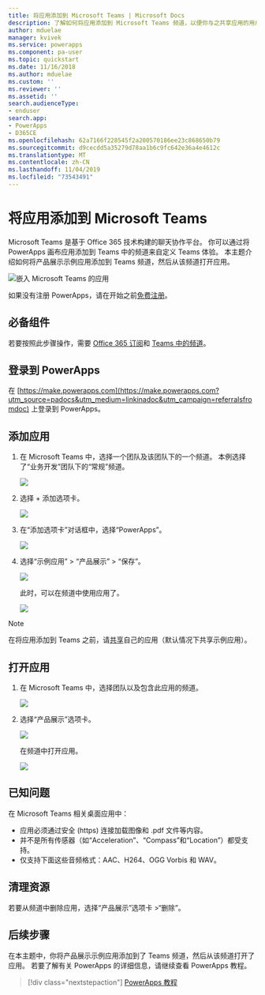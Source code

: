 ```yaml
---
title: 将应用添加到 Microsoft Teams | Microsoft Docs
description: 了解如何将应用添加到 Microsoft Teams 频道，以便你与之共享应用的用户可以在此频道中打开该应用。
author: mduelae
manager: kvivek
ms.service: powerapps
ms.component: pa-user
ms.topic: quickstart
ms.date: 11/16/2018
ms.author: mduelae
ms.custom: ''
ms.reviewer: ''
ms.assetid: ''
search.audienceType:
- enduser
search.app:
- PowerApps
- D365CE
ms.openlocfilehash: 62a7166f228545f2a200570186ee23c868650b79
ms.sourcegitcommit: d9cecdd5a35279d78aa1b6c9fc642e36a4e4612c
ms.translationtype: MT
ms.contentlocale: zh-CN
ms.lasthandoff: 11/04/2019
ms.locfileid: "73543491"
---
```

# <a name="add-an-app-to-microsoft-teams"></a>将应用添加到 Microsoft Teams

Microsoft Teams 是基于 Office 365 技术构建的聊天协作平台。 你可以通过将 PowerApps 画布应用添加到 Teams 中的频道来自定义 Teams 体验。 本主题介绍如何将产品展示示例应用添加到 Teams 频道，然后从该频道打开应用。 

![嵌入 Microsoft Teams 的应用](./media/open-app-embedded-in-teams/embedded-app.png)

如果没有注册 PowerApps，请在开始之前[免费注册](https://make.powerapps.com/signup?redirect=marketing&email=)。

## <a name="prerequisites"></a>必备组件

若要按照此步骤操作，需要 [Office 365 订阅](https://signup.microsoft.com/Signup?OfferId=467eab54-127b-42d3-b046-3844b860bebf&dl=O365_BUSINESS_PREMIUM&ali=1)和 [Teams 中的频道](https://www.youtube.com/watch?v=he2f1quaR7M)。

## <a name="sign-in-to-powerapps"></a>登录到 PowerApps

在 [https://make.powerapps.com](https://make.powerapps.com?utm_source=padocs&utm_medium=linkinadoc&utm_campaign=referralsfromdoc) 上登录到 PowerApps。

## <a name="add-an-app"></a>添加应用

1. 在 Microsoft Teams 中，选择一个团队及该团队下的一个频道。 本例选择了“业务开发”团队下的“常规”频道。

    ![](./media/open-app-embedded-in-teams/teams-select-channel.png)

2. 选择 + 添加选项卡。

    ![](./media/open-app-embedded-in-teams/teams-add-tab.png)

3. 在“添加选项卡”对话框中，选择“PowerApps”。

    ![](./media/open-app-embedded-in-teams/add-a-tab.png)

4. 选择“示例应用” > “产品展示” > “保存”。

    ![](./media/open-app-embedded-in-teams/select-an-app.png)

    此时，可以在频道中使用应用了。

    ![](./media/open-app-embedded-in-teams/app-in-channel.png)

> [!NOTE]
> 在将应用添加到 Teams 之前，请[共享](../maker/canvas-apps/share-app.md)自己的应用（默认情况下共享示例应用）。

## <a name="open-an-app"></a>打开应用

1. 在 Microsoft Teams 中，选择团队以及包含此应用的频道。

    ![](./media/open-app-embedded-in-teams/teams-select-channel.png)

2. 选择“产品展示”选项卡。

    ![](./media/open-app-embedded-in-teams/open-tab.png)

    在频道中打开应用。

    ![](./media/open-app-embedded-in-teams/app-in-channel.png)

## <a name="known-issues"></a>已知问题

在 Microsoft Teams 相关桌面应用中：

* 应用必须通过安全 (https) 连接加载图像和 .pdf 文件等内容。
* 并不是所有传感器（如“Acceleration”、“Compass”和“Location”）都受支持。
* 仅支持下面这些音频格式：AAC、H264、OGG Vorbis 和 WAV。

## <a name="clean-up-resources"></a>清理资源

若要从频道中删除应用，选择“产品展示”选项卡 >“删除”。

## <a name="next-steps"></a>后续步骤

在本主题中，你将产品展示示例应用添加到了 Teams 频道，然后从该频道打开了应用。 若要了解有关 PowerApps 的详细信息，请继续查看 PowerApps 教程。

> [!div class="nextstepaction"]
> [PowerApps 教程](../maker/canvas-apps/get-started-create-from-blank.md)
